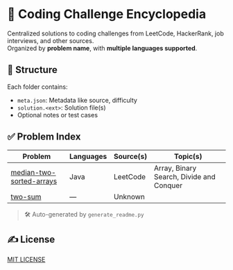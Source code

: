 # 🧠 Coding Challenge Encyclopedia

Centralized solutions to coding challenges from LeetCode, HackerRank, job interviews, and other sources.  
Organized by **problem name**, with **multiple languages supported**.


## 📁 Structure

Each folder contains:
- `meta.json`: Metadata like source, difficulty
- `solution.<ext>`: Solution file(s)
- Optional notes or test cases


## ✅ Problem Index

| Problem | Languages | Source(s) | Topic(s) |
|---------|-----------|-----------|----------|
| [median-two-sorted-arrays](./challenges/median-two-sorted-arrays) | Java | LeetCode | Array, Binary Search, Divide and Conquer
| [two-sum](./challenges/two-sum) | — | Unknown | 

> 🛠️ Auto-generated by `generate_readme.py`


## ✍️ License

[MIT LICENSE](./LICENSE.txt)

